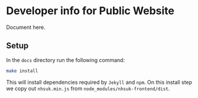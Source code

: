 # Developer info for Public Website

Document here.

## Setup

In the `docs` directory run the following command:

```bash
make install
```

This will install dependencies required by `Jekyll` and `npm`. On this install step we copy out `nhsuk.min.js` from `node_modules/nhsuk-frontend/dist`.
